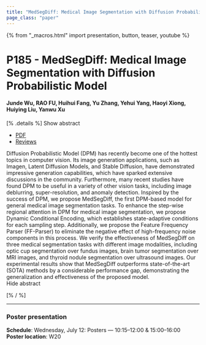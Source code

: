 ```yaml
---
title: "MedSegDiff: Medical Image Segmentation with Diffusion Probabilistic Model"
page_class: "paper"
---
```


{% from "_macros.html" import presentation, button, teaser, youtube %}

# P185 - MedSegDiff: Medical Image Segmentation with Diffusion Probabilistic Model

#### Junde Wu, RAO FU, Huihui Fang, Yu Zhang, Yehui Yang, Haoyi Xiong, Huiying Liu, Yanwu Xu


[% .details %]
<a class="toggle_visibility" data-selector=".abstract" data-level="3">Show abstract</a>
- <a href="https://openreview.net/pdf?id=Jdw-cm2jG9">PDF</a>
- <a href="https://openreview.net/forum?id=Jdw-cm2jG9">Reviews</a>

<p>
    <span class="abstract">
        Diffusion Probabilistic Model (DPM) has recently become one of the hottest topics in computer vision. Its image generation applications, such as Imagen, Latent Diffusion Models, and Stable Diffusion, have demonstrated impressive generation capabilities, which have sparked extensive discussions in the community. Furthermore, many recent studies have found DPM to be useful in a variety of other vision tasks, including image deblurring, super-resolution, and anomaly detection. Inspired by the success of DPM, we propose MedSegDiff, the first DPM-based model for general medical image segmentation tasks. To enhance the step-wise regional attention in DPM for medical image segmentation, we propose Dynamic Conditional Encoding, which establishes state-adaptive conditions for each sampling step. Additionally, we propose the Feature Frequency Parser (FF-Parser) to eliminate the negative effect of high-frequency noise components in this process. We verify the effectiveness of MedSegDiff on three medical segmentation tasks with different image modalities, including optic cup segmentation over fundus images, brain tumor segmentation over MRI images, and thyroid nodule segmentation over ultrasound images. Our experimental results show that MedSegDiff outperforms state-of-the-art (SOTA) methods by a considerable performance gap, demonstrating the generalization and effectiveness of the proposed model.
        <br>
        <span class="actions"><a class="toggle_visibility" data-level="2">Hide abstract</a></span>
    </span>
</p>
[% / %]

---


### Poster presentation

**Schedule**: Wednesday, July 12: Posters — 10:15–12:00 & 15:00–16:00<br>
**Poster location**: W20

